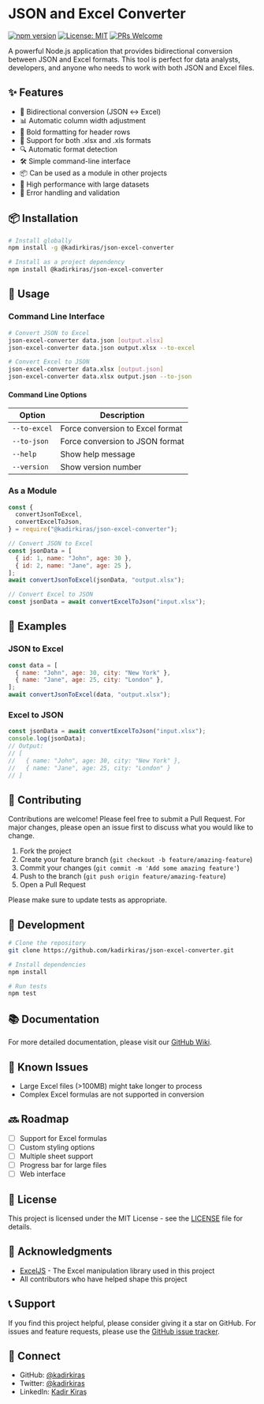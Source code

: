 # JSON and Excel Converter

[![npm version](https://badge.fury.io/js/%40kadirkiras%2Fjson-excel-converter.svg)](https://badge.fury.io/js/%40kadirkiras%2Fjson-excel-converter)
[![License: MIT](https://img.shields.io/badge/License-MIT-yellow.svg)](https://opensource.org/licenses/MIT)
[![PRs Welcome](https://img.shields.io/badge/PRs-welcome-brightgreen.svg)](http://makeapullrequest.com)

A powerful Node.js application that provides bidirectional conversion between JSON and Excel formats. This tool is perfect for data analysts, developers, and anyone who needs to work with both JSON and Excel files.

## ✨ Features

- 🔄 Bidirectional conversion (JSON ↔ Excel)
- 📊 Automatic column width adjustment
- 🎨 Bold formatting for header rows
- 📝 Support for both .xlsx and .xls formats
- 🔍 Automatic format detection
- 🛠️ Simple command-line interface
- 📦 Can be used as a module in other projects
- 🚀 High performance with large datasets
- 💪 Error handling and validation

## 📦 Installation

```bash
# Install globally
npm install -g @kadirkiras/json-excel-converter

# Install as a project dependency
npm install @kadirkiras/json-excel-converter
```

## 🚀 Usage

### Command Line Interface

```bash
# Convert JSON to Excel
json-excel-converter data.json [output.xlsx]
json-excel-converter data.json output.xlsx --to-excel

# Convert Excel to JSON
json-excel-converter data.xlsx [output.json]
json-excel-converter data.xlsx output.json --to-json
```

#### Command Line Options

| Option       | Description                      |
| ------------ | -------------------------------- |
| `--to-excel` | Force conversion to Excel format |
| `--to-json`  | Force conversion to JSON format  |
| `--help`     | Show help message                |
| `--version`  | Show version number              |

### As a Module

```javascript
const {
  convertJsonToExcel,
  convertExcelToJson,
} = require("@kadirkiras/json-excel-converter");

// Convert JSON to Excel
const jsonData = [
  { id: 1, name: "John", age: 30 },
  { id: 2, name: "Jane", age: 25 },
];
await convertJsonToExcel(jsonData, "output.xlsx");

// Convert Excel to JSON
const jsonData = await convertExcelToJson("input.xlsx");
```

## 📝 Examples

### JSON to Excel

```javascript
const data = [
  { name: "John", age: 30, city: "New York" },
  { name: "Jane", age: 25, city: "London" },
];
await convertJsonToExcel(data, "output.xlsx");
```

### Excel to JSON

```javascript
const jsonData = await convertExcelToJson("input.xlsx");
console.log(jsonData);
// Output:
// [
//   { name: "John", age: 30, city: "New York" },
//   { name: "Jane", age: 25, city: "London" }
// ]
```

## 🤝 Contributing

Contributions are welcome! Please feel free to submit a Pull Request. For major changes, please open an issue first to discuss what you would like to change.

1. Fork the project
2. Create your feature branch (`git checkout -b feature/amazing-feature`)
3. Commit your changes (`git commit -m 'Add some amazing feature'`)
4. Push to the branch (`git push origin feature/amazing-feature`)
5. Open a Pull Request

Please make sure to update tests as appropriate.

## 🧪 Development

```bash
# Clone the repository
git clone https://github.com/kadirkiras/json-excel-converter.git

# Install dependencies
npm install

# Run tests
npm test

```

## 📚 Documentation

For more detailed documentation, please visit our [GitHub Wiki](https://github.com/kadirkiras/json-excel-converter/wiki).

## 🐛 Known Issues

- Large Excel files (>100MB) might take longer to process
- Complex Excel formulas are not supported in conversion

## 🔜 Roadmap

- [ ] Support for Excel formulas
- [ ] Custom styling options
- [ ] Multiple sheet support
- [ ] Progress bar for large files
- [ ] Web interface

## 📄 License

This project is licensed under the MIT License - see the [LICENSE](LICENSE) file for details.

## 🙏 Acknowledgments

- [ExcelJS](https://github.com/exceljs/exceljs) - The Excel manipulation library used in this project
- All contributors who have helped shape this project

## 📞 Support

If you find this project helpful, please consider giving it a star on GitHub. For issues and feature requests, please use the [GitHub issue tracker](https://github.com/kadirkiras/json-excel-converter/issues).

## 🤝 Connect

- GitHub: [@kadirkiras](https://github.com/kadirkiras)
- Twitter: [@kadirkiras](https://twitter.com/kadirkiras)
- LinkedIn: [Kadir Kiraş](https://linkedin.com/in/kadirkiras)
